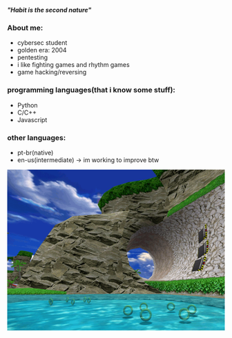 ***"Habit is the second nature"***

### About me:
- cybersec student 
- golden era: 2004
- pentesting
- i like fighting games and rhythm games
- game hacking/reversing

### programming languages(that i know some stuff):
- Python
- C/C++
- Javascript

### other languages:
- pt-br(native)
- en-us(intermediate) -> im working to improve btw

![dnb](sonic_adventure.gif)



